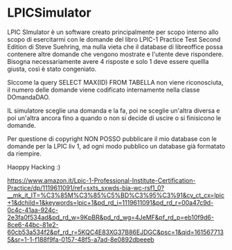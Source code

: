 # LPICSimulator
LPIC SImulator è un software creato principalmente per scopo interno allo scopo di esercitarmi con le domande del libro LPIC-1 Practice Test Second Edition  di Steve Suehring, ma nulla vieta che il database di libreoffice possa contenere altre domande che vengono mostrate e l'utente deve rispondere.
Bisogna necessariamente avere 4 risposte e solo 1 deve essere quellla giusta, così è stato congeniato.

SIccome la query SELECT MAX(ID) FROM TABELLA non viene riconosciuta, il numero delle domande viene codificato internamente nella classe DOmandaDAO.

IL simulatore sceglie una domanda e la fa, poi ne sceglie un'altra diversa e poi un'altra ancora fino a quando o non si decide di uscire o si finisicono le domande.

Per questione di copyright NON POSSO pubblicare il mio database con le domande per la LPIC liv 1, ad ogni modo pubblico un database già formatato da riempire.

Haoppy Hacking :)

https://www.amazon.it/Lpic-1-Professional-Institute-Certification-Practice/dp/1119611091/ref=sxts_sxwds-bia-wc-rsf1_0?__mk_it_IT=%C3%85M%C3%85%C5%BD%C3%95%C3%91&cv_ct_cx=lpic+1&dchild=1&keywords=lpic+1&pd_rd_i=1119611091&pd_rd_r=00a47c9d-0c4c-41aa-924c-2e3fa0f534ad&pd_rd_w=9KpBR&pd_rd_wg=4JeMF&pf_rd_p=eb10f9d6-8ce6-44bc-81e2-60cb53a534f2&pf_rd_r=5KQC4E83XG37B86EJDGC&psc=1&qid=1615677135&sr=1-1-f188f9fa-0157-48f5-a7ad-8e0892dbeeeb
